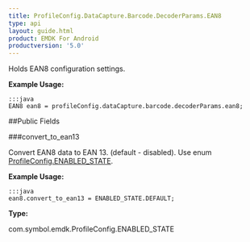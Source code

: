 ```yaml
---
title: ProfileConfig.DataCapture.Barcode.DecoderParams.EAN8
type: api
layout: guide.html
product: EMDK For Android
productversion: '5.0'
---
```



Holds EAN8 configuration settings. 
 
 

**Example Usage:**
	
	:::java	
	EAN8 ean8 = profileConfig.dataCapture.barcode.decoderParams.ean8;


##Public Fields

###convert_to_ean13

Convert EAN8 data to EAN 13. (default - disabled).
 Use enum [ ProfileConfig.ENABLED_STATE](../ProfileConfig-ENABLED_STATE). 
 
 

**Example Usage:**
	
	:::java	
	ean8.convert_to_ean13 = ENABLED_STATE.DEFAULT;


**Type:**

com.symbol.emdk.ProfileConfig.ENABLED_STATE





